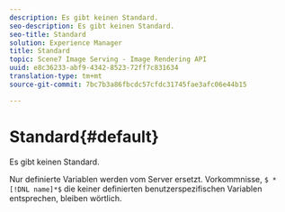 ```yaml
---
description: Es gibt keinen Standard.
seo-description: Es gibt keinen Standard.
seo-title: Standard
solution: Experience Manager
title: Standard
topic: Scene7 Image Serving - Image Rendering API
uuid: e8c36233-abf9-4342-8523-72ff7c831634
translation-type: tm+mt
source-git-commit: 7bc7b3a86fbcdc57cfdc31745fae3afc06e44b15

---
```



# Standard{#default}

Es gibt keinen Standard.

Nur definierte Variablen werden vom Server ersetzt. Vorkommnisse, `$ *[!DNL name]*$` die keiner definierten benutzerspezifischen Variablen entsprechen, bleiben wörtlich.
